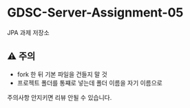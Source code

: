 #  GDSC-Server-Assignment-05

JPA 과제 저장소

## ⚠️ 주의

* fork 한 뒤 기본 파일을 건들지 말 것
* 프로젝트 폴더를 통쨰로 넣는데 폴더 이름을 자기 이름으로

주의사항 안지키면 리뷰 안될 수 있습니다.